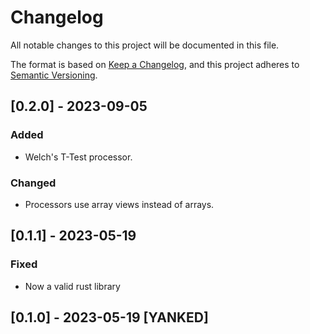 # Changelog

All notable changes to this project will be documented in this file.

The format is based on [Keep a Changelog](https://keepachangelog.com/en/1.0.0/),
and this project adheres to [Semantic Versioning](https://semver.org/spec/v2.0.0.html).

## [0.2.0] - 2023-09-05

### Added

- Welch's T-Test processor.

### Changed

- Processors use array views instead of arrays.

## [0.1.1] - 2023-05-19

### Fixed

- Now a valid rust library

## [0.1.0] - 2023-05-19 [YANKED]


